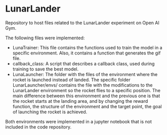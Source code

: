 # LunarLander
Repository to host files related to the LunarLander experiment on Open AI Gym.


The following files were implemented: 
- LunaTrainer: This file contains the functions used to train the model in a specific environment. Also, it contains a function that generates the gif file. 
- callback_class: A script that describes a callback class, used during training to save the best model. 
- LunaLauncher: The folder with the files of the environment where the rocket is launched instead of landed. The specific folder LunarLauncher/envs/ contains the file with the modifications to the LunarLander environment so the rocket flies to a specific position. 
The main difference between this environment and the previous one is that the rocket starts at the landing area, and by changing the reward function, the structure of the environment and the target point, the goal of launching the rocket is achieved. 

Both environments were implemented in a jupyter notebook that is not included in the code repository. 
